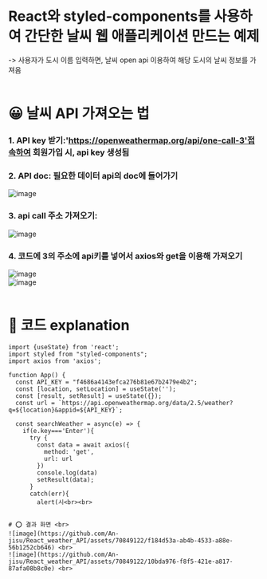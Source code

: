 # React와 styled-components를 사용하여 간단한 날씨 웹 애플리케이션 만드는 예제 <br>
-> 사용자가 도시 이름 입력하면, 날씨 open api 이용하여 해당 도시의 날씨 정보를 가져옴<br><br>

# 😀 날씨 API 가져오는 법 <br>
### 1. API key 받기:'https://openweathermap.org/api/one-call-3'접속하여 회원가입 시, api key 생성됨 <br>
### 2. API doc: 필요한 데이터 api의 doc에 들어가기<br>
![image](https://github.com/An-jisu/React_weather_API/assets/70849122/c37663ae-49a6-43ad-b6ed-3dc897202cc0) <br>
### 3. api call 주소 가져오기: <br>
![image](https://github.com/An-jisu/React_weather_API/assets/70849122/eeac8de3-136a-4bbf-85a1-0eb1804c5b48) <br>
### 4. 코드에 3의 주소에 api키를 넣어서 axios와 get을 이용해 가져오기 <br>
![image](https://github.com/An-jisu/React_weather_API/assets/70849122/caf0e6a3-49f4-498d-9e19-2a09f3aa6cfb) <br>
![image](https://github.com/An-jisu/React_weather_API/assets/70849122/0879ab26-a4e2-4c54-a00b-1ad7cd39811a)<br><br>

# 🔶 코드 explanation <br>
```
import {useState} from 'react';
import styled from "styled-components";
import axios from 'axios';

function App() {
  const API_KEY = "f4686a4143efca276b81e67b2479e4b2";
  const [location, setLocation] = useState('');
  const [result, setResult] = useState({});
  const url = `https://api.openweathermap.org/data/2.5/weather?q=${location}&appid=${API_KEY}`;
  
  const searchWeather = async(e) => {
    if(e.key==='Enter'){
      try {
        const data = await axios({
          method: 'get',
          url: url
        })
        console.log(data)
        setResult(data);
      }
      catch(err){
        alert(시<br><br>


# ⭕ 결과 화면 <br>
![image](https://github.com/An-jisu/React_weather_API/assets/70849122/f184d53a-ab4b-4533-a88e-56b1252cb646) <br>
![image](https://github.com/An-jisu/React_weather_API/assets/70849122/10bda976-f8f5-421e-a817-87afa08b8c0e) <br>
